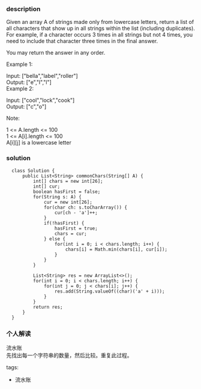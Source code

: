 ### description    
  Given an array A of strings made only from lowercase letters, return a list of all characters that show up in all strings within the list (including duplicates).  For example, if a character occurs 3 times in all strings but not 4 times, you need to include that character three times in the final answer.  
    
  You may return the answer in any order.  
    
     
    
  Example 1:  
    
  Input: ["bella","label","roller"]  
  Output: ["e","l","l"]  
  Example 2:  
    
  Input: ["cool","lock","cook"]  
  Output: ["c","o"]  
     
    
  Note:  
    
  1 <= A.length <= 100  
  1 <= A[i].length <= 100  
  A[i][j] is a lowercase letter  
### solution    
```    
  class Solution {  
      public List<String> commonChars(String[] A) {  
          int[] chars = new int[26];  
          int[] cur;  
          boolean hasFirst = false;  
          for(String s: A) {  
              cur = new int[26];  
              for(char ch: s.toCharArray()) {  
                  cur[ch - 'a']++;  
              }  
              if(!hasFirst) {  
                  hasFirst = true;  
                  chars = cur;  
              } else {  
                  for(int i = 0; i < chars.length; i++) {  
                      chars[i] = Math.min(chars[i], cur[i]);  
                  }  
              }  
          }  
    
          List<String> res = new ArrayList<>();  
          for(int i = 0; i < chars.length; i++) {  
              for(int j = 0; j < chars[i]; j++) {  
                  res.add(String.valueOf((char)('a' + i)));  
              }  
          }  
          return res;  
      }  
  }  
```    
    
### 个人解读    
  流水账  
  先找出每一个字符串的数量，然后比较。重复此过程。  
    
tags:    
  -  流水账  

